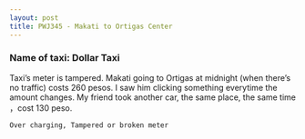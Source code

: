 ```yaml
---
layout: post
title: PWJ345 - Makati to Ortigas Center
---
```


### Name of taxi: Dollar Taxi

Taxi’s meter is tampered. Makati going to Ortigas at midnight (when there’s no traffic) costs 260 pesos. I saw him clicking something everytime the amount changes.
My friend took another car, the same place, the same time ，cost 130 peso.

```Over charging, Tampered or broken meter```
